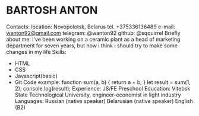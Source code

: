 # BARTOSH ANTON
Contacts:
location: Novopolotsk, Belarus
tel. +375336136489
e-mail: wanton92@gmail.com
telegram: @wanton92
github: @sqquirrel
Briefly about me: i've been working on a ceramic plant as a head of marketing department for seven years, but now i think i should try to make some changes in my life
Skills:
* HTML
* CSS
* Javascript(basic)
* Git
Code example:
function sum(a, b) {
  return a + b;
}
let result = sum(1, 2);
console.log(result);
Experience:
JS/FE Preschool
Education:
Vitebsk State Technological University, engineer-economist in light industry
Languages:
Russian (native speaker)
Belarusian (native speaker)
English (B2)